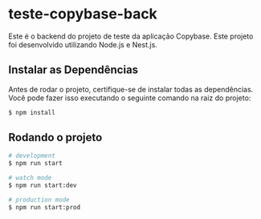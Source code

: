 # teste-copybase-back

Este é o backend do projeto de teste da aplicação Copybase. Este projeto foi desenvolvido utilizando Node.js e Nest.js.

## Instalar as Dependências

Antes de rodar o projeto, certifique-se de instalar todas as dependências. Você pode fazer isso executando o seguinte comando na raiz do projeto:

```bash
$ npm install
```

## Rodando o projeto

```bash
# development
$ npm run start

# watch mode
$ npm run start:dev

# production mode
$ npm run start:prod
```
